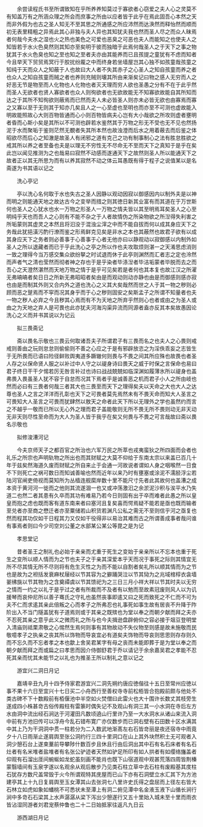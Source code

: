 <!-- { "loadSidebar": true } -->
　　余尝读程氏书至所谓致知在乎所养养知莫过于寡欲者心窃爱之夫人心之灵莫不有知盖万有之所涵众理之所会而庶事之所由以应者皆于此乎在焉此固吾心本然之天而非外假为也古之圣人知无不至其思之所通感之所应沛然而达涣然而释怡然而顺而初无表里精粗之异焉此其心非独与夫人异也其知犹夫我也然而圣人尽之而众人昧焉者何哉今夫水之湿也火之热也美色之可爱也恶臭之可恶也夫人而能知之也使夫人之知皆若于水火色臭然则其知亦至矣明于彼而独暗于此焉何哉圣人之于天下之事之物犹其于水火色臭也知之至也知之至者夫亦由其能养而已且孩提之童犹有不虑而知者今且举天下贸贸焉冥行于胶扰纷龎之中而终身若坐墙屋岂其心独不如孩童哉孩童之知纯于天而众人之知蔽于人也故曰大人者不失其赤子之心圣人之知自孩童而养之者也众人之知自孩童而贼之者也养则充贼则壊其所由来渐矣记曰物之感人无穷而人之好恶无节是物至而人化物也人化物也者灭天理而穷人欲也圣愚之分有不在于此乎然而圣人无欲者也贤人寡欲者也众人则徇欲者也无欲故能无不知寡欲故能自其所知而达之于其所不知徇欲则蔽焉而已然而夫人未必皆圣人则亦未必皆无欲也由寡焉而寡之又寡以至于无则其于知亦几矣且人之一心至虚也至明也而亦至不可测也虚故能入明故能照故心大则百物皆通而心小则百物皆病夫心岂有大小哉欲之所攻则虚者壅明者昏而心斯小矣是其所以不可测也辟若水鉴然其于万物之形无不受也无不见也然扬泥于水而聚垢于鉴则茫然无覩者失其所本然也故浊澄而后水之用着蔽去而后鉴之体昭欲尽而后心之知澈是故圣人有闭邪之道有克己之功有制事制心之法有胜怠胜欲之戒其所以养之者至备也夫是以理无不穷性无不尽命无不至而天下之真知于是乎在矣此岂以闻见推测为之也哉易曰寂然不动感而遂通天下之故然则圣人所以能通天下之故者正以其无所思为而有以养其寂然不动之体云耳愚既有得于程子之说值某以是名斋遂为书其语以记之

　　洗心亭记

　　亭以洗心名何取于水也失古之圣人因静以观动因寂以御感因内以制外夫是以神而明之则能通天地之故达古今之变举而措之则其徳日新其业富有而其道在于万世斯何也圣人之心犹水也水一万物之形圣人一万物之情夫皆以其至明焉耳矣圣人之心至明纯乎天也而吾人之心则有不能不杂之于人者故情伪之所染物欲之所湼得失利害之所垢蒙则其虚灵之本然且将汩没于混浊尘滓之中而不能自拔而何以成其身应天下之务哉此犹挹潢污酌行潦而鉴之形焉鲜克见矣是非水之本也其蔽然也故君子欲有以成其身应天下之务者则必善事于心善事于心者无他亦曰以静观动以寂御感以内制外如圣人之所以退藏者而已于乎此洗心之亭之所以作也夫攻取烦则湛一之天淆思虑消则一致之理得今当万感交集众欲纷拏之时试退而休于此亭则渊然而汇者志之定也泠然而声者气之清也莹然而彻者神之存也于是乎染者毕涤湼者毕洁垢蒙者毕脱而去之而吾心之天澄然湛然而天地万物之情于是乎可见矣若是者何也其本复也故江汉之所濯无弗皜皜者矣日日之所新无弗昭昭者矣由是而观动则动亦静也由是而御感则感亦寂也由是而制其外则又合内外之道也洗心之义其大矣哉然而世之人于其一物之秽则必顾而恶之蹵焉而不寜而况其身乎而于心之秽则固安之矣斯孟子之所谓不知量者也夫一物之秽人必弃之今且秽其心焉而有不为天地之所弃乎然则心也者或由之为圣人或由之为天地之弃人是可畏也此亦犹夫河海沟渠异流而同源者盍亦反其本矣故愚因论洗心之义而并书其说以为记云

　　拟三畏斋记

　　斋以畏名示敬也三畏云何取诸吾夫子所谓君子有三畏而名之也夫人之心畏则戒戒则善由之玩则怠怠则偷偷则不善之心应之于是有邪辟放恣之为淫佚乖妄之志皆生于无所畏而已语曰险径鲜败舆夷道多蹶辙何则畏与不畏之间其所应殊也故畏也者圣人存之以保命贤人服之以补过中人守之以禔身诗曰畏天之威于时保之言保命也易曰君子终日干干夕惕若厉无咎言补过也诗曰战战兢兢如临深渊如履薄氷所以禔身也盖弗畏入畏虽圣人犹不容于自怠而况其下焉者乎是诚善恶之机而君子小人之所由岐也然而必曰有三畏者何哉三者其大也三畏至而天下之理得矣夫以天命之大也大人之达尊也圣人之言之洋洋而孔彰也天下之可畏者莫先焉然未有不畏天命而知大人圣言之可畏知大人圣言之可畏而犹肆然以敖天之命者此天下所以无理外之学也虽然约而言之不越乎一敬而已所以无心外之理而君子盖能敬则无所不畏无所不畏则动无非天动无非天则尽性至命而为大人为圣人皆于我乎在矣又何畏与不畏之可言哉故曰斋以畏名示敬也

　　拟修浚漕河记

　　今夫京师天子之都百官之所治也六军万民之所萃也戎夷蛮狄之所四面而会者也礼乐之所宗也声明轨物之所出也而其财赋之大莫不仰给于东南太宗以来盖已百几十年于兹矣然海道久废而财赋之所自来止于会通一河故说者谓如人身之咽喉然一日食不下则死亡之祸可数日而知诚善喻也然而近年以来乃时有壅塞或涂泥不濡胫浮尘若陆河官闸吏倚视而莫知所为丛樯连舰縻岸数十里不能尺寸先者此其故何也盖漕之成本资于黄河河一徙而之他则其流遂涸一也又或冲荡激汩之余淤泥沙积与涘平水乃失道二也然二者其患有久卒而其功有难易乃若今日则固有出于卒而难者此愚之所以皇皇而抱之虑也既而客有道东南来者曰塞河且复矣喜而愕焉疑不能若是亟也既而输者至兑者亦至商之懋迁者亦至粟储若山积货若渊凡公私之需无不至则信乎河之亟复也然而程其功仅如干日程其力又仅如干役得非以易治其难而古之所谓善成事者哉问谁有事焉者则曰今少司空刘公董之水部某公某公等毘之是为记

　　孝思堂记

　　昔者圣王之制礼也必始于亲亲而尤重于死生之变始于亲亲所以不忘本也重于死生之变所以顺人情而为之节也夫子之于亲其深爱本乎天而况于事死之际则其情宜无所不尽其情无所不尽则将有危生灭性之为而不能以自割者矣礼所以顺其情而为之节也是故为之袒括发衰麻杖屦经以节其容为之擗踊哭泣以节其恸为之兆域棺椁衣衾墙翣绋旐以节其物为之含奠禫虞以节其馈祀为之三日三月小祥大祥以节其时夫以无穷之情而一约之以礼于是乎过之者有所裁而不及者有以勉而至故素冠废则风人以为讥援琴而哀仲尼所以善子骞氏之守礼也虽然丧事即逺又曰之死而致死之不仁而不可为夫不仁而求逺其亲此倍叛之心而孝子之所弗忍也礼事死如事生故有居丧不升降于阼阶出入不当门隧盖犹有子道焉则或于其亲之既殡也为堂以奉之而朝夕献而拜之夫亦不忍死其亲之意乎此义之微而礼之所与也今夫揖逊盘辟俯仰之容必接于爼豆登明堂入清庙则祗栗肃敬之心惕然生焉何则事有其物故动不失仪物至则感是故未施敬而民敬噫孝子之执亲之丧其所以饰物而导哀宜必有道矣夫饰物而导哀则思思则存存则久而不忘久而不忘者孝之本也歙上舍吴君某字有母之丧而未能即葬于是为堂以奉之而朝夕献而拜之而或扁之曰孝思而因介侍御舒君于乔以请记于余余嘉吴君之孝能不忍死其亲而忧其未能节之以礼也为推圣王所以制礼之意以记之

　　游宜兴二洞日月记

　　嘉靖辛丑九月十四予侍家君游宜兴二洞先朔约唐应徳偕往十五日至常州应徳以事不果十六日至宜兴十七日买二小舟西行至善权寺寺前松栢皆合抱殿前颇与他处不类古碑不下十数殿前有栢偃池中半空如火焚僧曰此雷火也大十围许长数丈其枝旁生遂成四小株甚竒古俗传殿柱有雷篆时偶失记不及观山有洞三其一小水洞在寺后左方水由洞中流出经石涧达于河灌田凡数顷遶山行里许乃至一大水洞水从诸山来流入洞中前有方池旧传可以浮舟今乱石错布寛广亦仅数步而已洞右壁有石田数十区水满其中其上乃为干洞洞中贯一柱若分为二入数武地渐髙左右石皆竒丽是夜还宿寺中雨竟夕十八日雨渐止遂肩舆至张公洞约行三四十里洞口在山上其外块然积土无可观者入洞少憩石台上遂束藳前导攀陟什数百步且休且行由后洞出其中石有名石床者有名石灶者有名米堆者盐堆者有名张公驴迹者天然如驴足所印有如人拱者有如缨络旛盖者仰观有石溜出厓间蜿蜒如龙蛇虽刻画不能肖也既下山宿道观中观甚荒落四周皆荆榛蒙翳墙间有玉泉字遂以名观余从观后散步乃见类石柱立草中去石柱有废殿基其庋柱石犹存方数尺盖常毁于火今所谓观特其庑屋而已山下亦有石洞壁立水汇其下为方池建亭其上十九日复肩舆至玉女潭其山去张洞七八里许史氏得之盘屈而上径左右皆大石林立如虎如象如蟠桃不可悉状未至潭上有洞二俯见潭中名金液玉液下山循长涧行涧中多竒石石梁其上水声潺潺从梁下泻出少憩遂行又五十里始入城未至十里而雨衣皆沾湿同游者刘君宠蔡仲鲁也二十二日始抵家往返凡九日云

　　游西湖日月记

